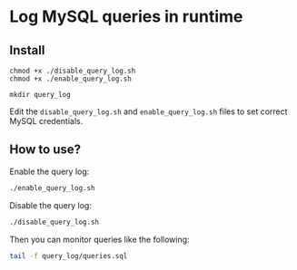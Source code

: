 # Log MySQL queries in runtime

## Install

```shell
chmod +x ./disable_query_log.sh
chmod +x ./enable_query_log.sh

mkdir query_log
```

Edit the `disable_query_log.sh` and `enable_query_log.sh` files to set correct MySQL credentials.

## How to use?

Enable the query log:

```bash
./enable_query_log.sh
```

Disable the query log:

```bash
./disable_query_log.sh
```

Then you can monitor queries like the following:

```bash
tail -f query_log/queries.sql
```
